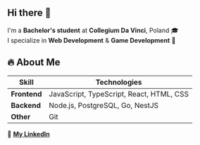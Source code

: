 ## Hi there 👋

I'm a **Bachelor's student** at **Collegium Da Vinci**, Poland 🎓  
I specialize in **Web Development** & **Game Development** 🚀  

## 🔥 About Me  

| Skill        | Technologies |
|-------------|-------------|
| **Frontend**  | JavaScript, TypeScript, React, HTML, CSS |
| **Backend**   | Node.js, PostgreSQL, Go, NestJS |
| **Other**     | Git |

🔗 **[My LinkedIn](https://www.linkedin.com/in/heorhi-parfenchyk-ba94982a3/?locale=en_US)**

